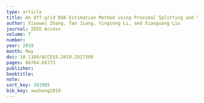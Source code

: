 ```yaml
---
type: article
title: An Off-grid DOA Estimation Method using Proximal Splitting and Successive Nonconvex Sparsity Approximation
author: Xiaowei Zhang, Tao Jiang, Yingsong Li, and Xiaoguang Liu
journal: IEEE Access
volume: 7
number:
year: 2019
month: May
doi: 10.1109/ACCESS.2019.2917309
pages: 66764-66773
publisher:
booktitle:
note:
sort_key: 201905
bib_key: xwzhang2019
---
```

